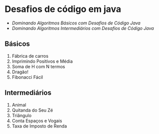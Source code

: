 # Desafios de código em java

- *Dominando Algoritmos Básicos com Desafios de Código Java*
- *Dominando Algoritmos Intermediários com Desafios de Código Java*
## Básicos

1. Fábrica de carros
2. Imprimindo Positivos e Média
3. Soma de H com N termos
3. Dragão!
5. Fibonacci Fácil
## Intermediários

1. Animal
2. Quitanda do Seu Zé
3. Triângulo
3. Conta Espaços e Vogais
5. Taxa de Imposto de Renda
